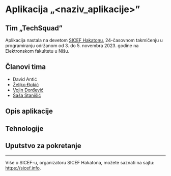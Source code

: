 # Aplikacija „<naziv_aplikacije>”

## Tim „TechSquad”

Aplikacija nastala na devetom [SICEF Hakatonu](https://hakaton.sicef.info/), 24-časovnom takmičenju u programiranju održanom od 3. do 5. novembra 2023. godine na Elektronskom fakultetu u Nišu.

<!-- Učesnici su imali zadatak da naprave **aplikaciju koja će ...** [organizator će naknadno dodati ovu liniju dokumenta nakon određenja teme] -->

## Članovi tima

- David Antić
- [Željko Đokić](https://github.com/zeljkodjokic)
- [Vojin Đorđević](https://github.com/djordjevicv)
- [Saša Stanišić](https://github.com/sasastanisic)

## Opis aplikacije

<!--
Na primer odgovoriti na neka od sledeća pitanja:
Šta radi aplikacija? Koji je njen cil? Šta pruža korisniku? Kako rešava zadat problem? Koje su njene mogućnosti?
-->

## Tehnologije

<!--
- JavaScript
- MySQL
- PHP
- ...
-->

## Uputstvo za pokretanje

<!--
Kratke instrukcije za pokretanje aplikacije, kao i šta je potrebno instalirati i podesiti radi njenog pokretanja.
-->

----------
Više o SICEF-u, organizatoru SICEF Hakatona, možete saznati na sajtu: https://sicef.info. 
